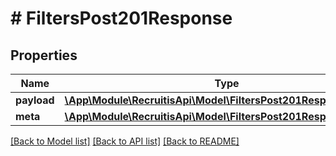 # # FiltersPost201Response

## Properties

Name | Type | Description | Notes
------------ | ------------- | ------------- | -------------
**payload** | [**\App\Module\RecruitisApi\Model\FiltersPost201ResponsePayload**](FiltersPost201ResponsePayload.md) |  | [optional]
**meta** | [**\App\Module\RecruitisApi\Model\FiltersPost201ResponseMeta**](FiltersPost201ResponseMeta.md) |  | [optional]

[[Back to Model list]](../../README.md#models) [[Back to API list]](../../README.md#endpoints) [[Back to README]](../../README.md)
